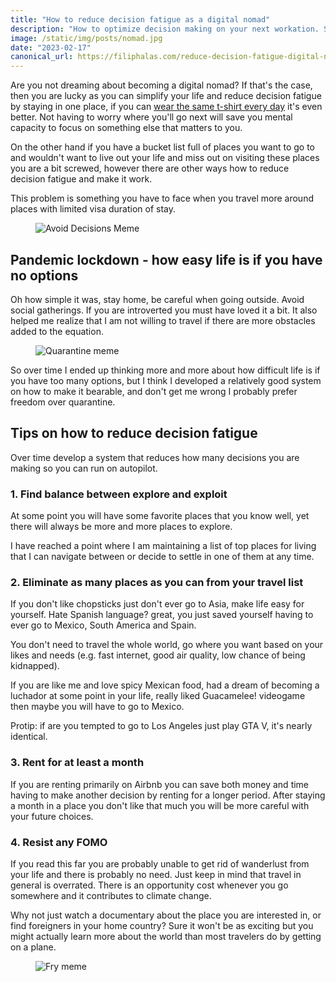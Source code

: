 ```yaml
---
title: "How to reduce decision fatigue as a digital nomad"
description: "How to optimize decision making on your next workation. Sharing my experience after living in more than 8 countries."
image: /static/img/posts/nomad.jpg
date: "2023-02-17"
canonical_url: https://filiphalas.com/reduce-decision-fatigue-digital-nomad
---
```


Are you not dreaming about becoming a digital nomad? If that's the case, then you are lucky as you can simplify your life and reduce decision fatigue by staying in one place, if you can [wear the same t-shirt every day](https://www.inc.com/craig-bloem/this-1-unusual-habit-helped-make-mark-zuckerberg-steve-jobs-dr-dre-successful.html) it's even better. Not having to worry where you'll go next will save you mental capacity to focus on something else that matters to you.

On the other hand if you have a bucket list full of places you want to go to and wouldn't want to live out your life and miss out on visiting these places you are a bit screwed, however there are other ways how to reduce decision fatigue and make it work.

This problem is something you have to face when you travel more around places with limited visa duration of stay.

<figure>
  <img src="/static/img/posts/avoid-decisions-meme.jpg" alt="Avoid Decisions Meme">
</figure>

## Pandemic lockdown - how easy life is if you have no options
Oh how simple it was, stay home, be careful when going outside. Avoid social gatherings. If you are introverted you must have loved it a bit. It also helped me realize that I am not willing to travel if there are more obstacles added to the equation.

<figure>
  <img src="/static/img/posts/quarantine-meme.jpg" alt="Quarantine meme">
</figure>

So over time I ended up thinking more and more about how difficult life is if you have too many options, but I think I developed a relatively good system on how to make it bearable, and don't get me wrong I probably prefer freedom over quarantine.

## Tips on how to reduce decision fatigue
Over time develop a system that reduces how many decisions you are making so you can run on autopilot.

### 1. Find balance between explore and exploit
At some point you will have some favorite places that you know well, yet there will always be more and more places to explore.

I have reached a point where I am maintaining a list of top places for living that I can navigate between or decide to settle in one of them at any time.

### 2. Eliminate as many places as you can from your travel list
If you don't like chopsticks just don't ever go to Asia, make life easy for yourself. Hate Spanish language? great, you just saved yourself having to ever go to Mexico, South America and Spain.

You don't need to travel the whole world, go where you want based on your likes and needs (e.g. fast internet, good air quality, low chance of being kidnapped).

If you are like me and love spicy Mexican food, had a dream of becoming a luchador at some point in your life, really liked Guacamelee! videogame then maybe you will have to go to Mexico.

Protip: if are you tempted to go to Los Angeles just play GTA V, it's nearly identical.

### 3. Rent for at least a month
If you are renting primarily on Airbnb you can save both money and time having to make another decision by renting for a longer period. After staying a month in a place you don't like that much you will be more careful with your future choices.

### 4. Resist any FOMO
If you read this far you are probably unable to get rid of wanderlust from your life and there is probably no need. Just keep in mind that travel in general is overrated. There is an opportunity cost whenever you go somewhere and it contributes to climate change.

Why not just watch a documentary about the place you are interested in, or find foreigners in your home country? Sure it won't be as exciting but you might actually learn more about the world than most travelers do by getting on a plane.

<figure>
  <img src="/static/img/posts/fry-meme.jpg" alt="Fry meme">
</figure>